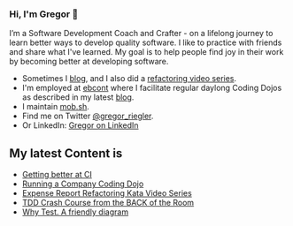 ### Hi, I'm Gregor 👋

I’m a Software Development Coach and Crafter - on a lifelong journey to learn better ways to develop quality software. 
I like to practice with friends and share what I've learned. 
My goal is to help people find joy in their work by becoming better at developing software.

- Sometimes I [blog](https://gregorriegler.com/blog), and I also did a [refactoring video series](https://www.youtube.com/channel/UCsWg_i6X4KMhjD2CRqCJLdg).
- I'm employed at [ebcont](https://www.ebcont.com/) where I facilitate regular daylong Coding Dojos as described in my latest [blog](https://gregorriegler.com/2022/01/07/running-a-company-coding-dojo.html).
- I maintain [mob.sh](https://github.com/remotemobprogramming/mob). 
- Find me on Twitter [@gregor_riegler](https://twitter.com/gregor_riegler).
- Or LinkedIn: [Gregor on LinkedIn](https://www.linkedin.com/in/gregor-riegler-4a1b3283/)


## My latest Content is

- [Getting better at CI](http://gregorriegler.com/2022/07/21/Getting-better-at-CI.html)
- [Running a Company Coding Dojo](http://gregorriegler.com/2022/01/07/running-a-company-coding-dojo.html)
- [Expense Report Refactoring Kata Video Series](https://www.youtube.com/watch?v=DS_940tXMXQ&list=PLITEvpe_3xfdicT0Yobk_xtSTfrCElQes)
- [TDD Crash Course from the BACK of the Room](https://gregorriegler.com/2021/07/02/tdd-crash-course-from-the-back-of-the-room.html)
- [Why Test. A friendly diagram](https://gregorriegler.com/2021/05/20/why-test.html)
